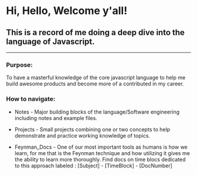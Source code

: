 # Hi, Hello, Welcome y'all!

## This is a record of me doing a deep dive into the language of Javascript.

<hr>

### Purpose:

To have a masterful knowledge of the core javascript language to help me build awesome products and become more of a contributed in my career.

### How to navigate:

- Notes - Major building blocks of the language/Software engineering including notes and example files.

- Projects - Small projects combining one or two concepts to help demonstrate and practice working knowledge of topics.

- Feynman_Docs - One of our most important tools as humans is how we learn, for me that is the Feynman technique and how utilizing it gives me the ability to learn more thoroughly. Find docs on time blocs dedicated to this approach labeled : [Subject] - [TimeBlock] - [DocNumber]
